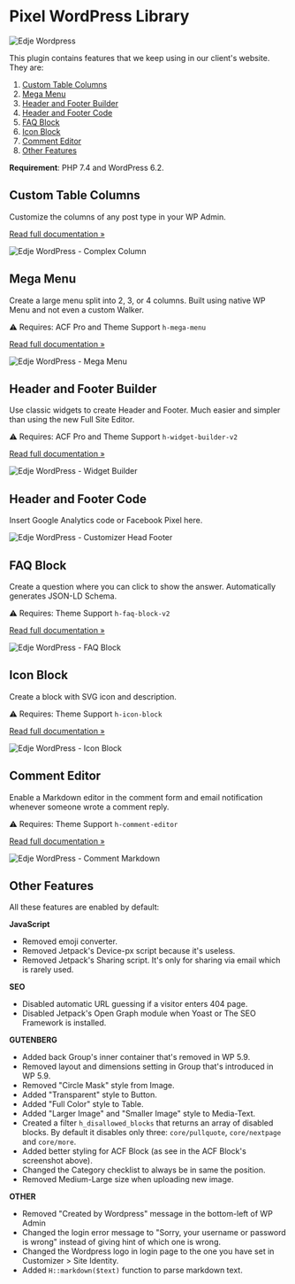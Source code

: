 # Pixel WordPress Library

![Edje Wordpress](https://raw.github.com/hrsetyono/cdn/master/edje-wp-library/logo.jpg)

This plugin contains features that we keep using in our client's website. They are:

1. [Custom Table Columns](#custom-table-columns)
1. [Mega Menu](#mega-menu)
1. [Header and Footer Builder](#header-and-footer-builder)
1. [Header and Footer Code](#header-and-footer-code)
1. [FAQ Block](#faq-block)
1. [Icon Block](#icon-block)
1. [Comment Editor](#comment-editor)
1. [Other Features](#other-features)

**Requirement**: PHP 7.4 and WordPress 6.2.

## Custom Table Columns

Customize the columns of any post type in your WP Admin.

[Read full documentation »](https://github.com/hrsetyono/edje-wp-library/wiki/Custom-Table-Columns)

![Edje WordPress - Complex Column](https://raw.github.com/hrsetyono/cdn/master/edje-wp-library/column.jpg)

## Mega Menu

Create a large menu split into 2, 3, or 4 columns. Built using native WP Menu and not even a custom Walker.

⚠️ Requires: ACF Pro and Theme Support `h-mega-menu`

[Read full documentation »](https://github.com/hrsetyono/edje-wp-library/wiki/Mega-Menu)

![Edje WordPress - Mega Menu](https://raw.github.com/hrsetyono/cdn/master/edje-wp-library/mega-menu.jpg)

## Header and Footer Builder

Use classic widgets to create Header and Footer. Much easier and simpler than using the new Full Site Editor.

⚠️ Requires: ACF Pro and Theme Support `h-widget-builder-v2`

[Read full documentation »](https://github.com/hrsetyono/edje-wp-library/wiki/Header-and-Footer-Builder)

![Edje WordPress - Widget Builder](https://raw.github.com/hrsetyono/cdn/master/edje-wp-library/widget-builder.jpg)

## Header and Footer Code

Insert Google Analytics code or Facebook Pixel here.

![Edje WordPress - Customizer Head Footer](https://raw.github.com/hrsetyono/cdn/master/edje-wp-library/customizer-head-footer.jpg)

## FAQ Block

Create a question where you can click to show the answer. Automatically generates JSON-LD Schema.

⚠️ Requires: Theme Support `h-faq-block-v2`

[Read full documentation »](https://github.com/hrsetyono/edje-wp-library/wiki/Gutenberg-–-FAQ-Block)

![Edje WordPress - FAQ Block](https://raw.github.com/hrsetyono/cdn/master/edje-wp-library/gutenberg-faq-block-v2.jpg)

## Icon Block

Create a block with SVG icon and description.

⚠️ Requires: Theme Support `h-icon-block`

[Read full documentation »](https://github.com/hrsetyono/edje-wp-library/wiki/Gutenberg-–-Icon-Block)

![Edje WordPress - Icon Block](https://raw.github.com/hrsetyono/cdn/master/edje-wp-library/gutenberg-icon-block.jpg)

## Comment Editor

Enable a Markdown editor in the comment form and email notification whenever someone wrote a comment reply.

⚠️ Requires: Theme Support `h-comment-editor`

[Read full documentation »](https://github.com/hrsetyono/edje-wp-library/wiki/Comment-%E2%80%93-Editor-&-Reply-Notification)

![Edje WordPress - Comment Markdown](https://raw.github.com/hrsetyono/cdn/master/edje-wp-library/comment-md-editor.jpg)


## Other Features

All these features are enabled by default:

**JavaScript**

- Removed emoji converter.
- Removed Jetpack's Device-px script because it's useless.
- Removed Jetpack's Sharing script. It's only for sharing via email which is rarely used.

**SEO**

- Disabled automatic URL guessing if a visitor enters 404 page.
- Disabled Jetpack's Open Graph module when Yoast or The SEO Framework is installed.

**GUTENBERG**

- Added back Group's inner container that's removed in WP 5.9.
- Removed layout and dimensions setting in Group that's introduced in WP 5.9.
- Removed "Circle Mask" style from Image.
- Added "Transparent" style to Button.
- Added "Full Color" style to Table.
- Added "Larger Image" and "Smaller Image" style to Media-Text.
- Created a filter `h_disallowed_blocks` that returns an array of disabled blocks. By default it disables only three: `core/pullquote`, `core/nextpage` and `core/more`.
- Added better styling for ACF Block (as see in the ACF Block's screenshot above).
- Changed the Category checklist to always be in same the position.
- Removed Medium-Large size when uploading new image.

**OTHER**

- Removed "Created by Wordpress" message in the bottom-left of WP Admin
- Changed the login error message to "Sorry, your username or password is wrong" instead of giving hint of which one is wrong.
- Changed the Wordpress logo in login page to the one you have set in Customizer > Site Identity.
- Added `H::markdown($text)` function to parse markdown text.